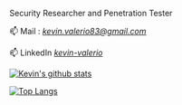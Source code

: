 Security Researcher and Penetration Tester


📫 Mail : [*kevin.valerio83@gmail.com*](mailto:kvalerio@protonmail.com) 

📫 LinkedIn [*kevin-valerio*](https://www.linkedin.com/in/kevin-valerio/)

[![Kevin's github stats](https://github-readme-stats.vercel.app/api?username=kevin-valerio&theme=calm&show_icons=true)](https://github.com/anuraghazra/github-readme-stats)


[![Top Langs](https://github-readme-stats.vercel.app/api/top-langs/?username=kevin-valerio&layout=compact&theme=calm&show_icons=true)](https://github.com/anuraghazra/github-readme-stats)

